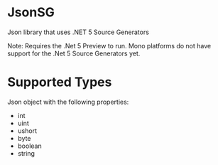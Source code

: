 # JsonSG
Json library that uses .NET 5 Source Generators

Note: Requires the .Net 5 Preview to run. Mono platforms do not have support for the .Net 5 Source Generators yet.

# Supported Types
Json object with the following properties:
* int
* uint
* ushort
* byte
* boolean
* string
